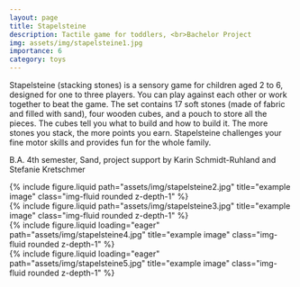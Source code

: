 ```yaml
---
layout: page
title: Stapelsteine
description: Tactile game for toddlers, <br>Bachelor Project
img: assets/img/stapelsteine1.jpg
importance: 6
category: toys
---
```


Stapelsteine (stacking stones) is a sensory game for children aged 2 to 6, designed for one to three players. You can play against each other or work together to beat the game. The set contains 17 soft stones (made of fabric and filled with sand), four wooden cubes, and a pouch to store all the pieces. The cubes tell you what to build and how to build it. The more stones you stack, the more points you earn. Stapelsteine challenges your fine motor skills and provides fun for the whole family.

B.A. 4th semester, Sand, project support by Karin Schmidt-Ruhland and Stefanie Kretschmer

<div class="row justify-content-sm-center">
    <div class="col-sm-8 mt-3 mt-md-0">
        {% include figure.liquid path="assets/img/stapelsteine2.jpg" title="example image" class="img-fluid rounded z-depth-1" %}
    </div>
    <div class="col-sm-4 mt-3 mt-md-0">
        {% include figure.liquid path="assets/img/stapelsteine3.jpg" title="example image" class="img-fluid rounded z-depth-1" %}
    </div>
</div>

<div class="row">
    <div class="col-sm mt-2 mt-md-0">
        {% include figure.liquid loading="eager" path="assets/img/stapelsteine4.jpg" title="example image" class="img-fluid rounded z-depth-1" %}
    </div>
    <div class="col-sm mt-3 mt-md-0">
        {% include figure.liquid loading="eager" path="assets/img/stapelsteine5.jpg" title="example image" class="img-fluid rounded z-depth-1" %}
    </div>
</div>
